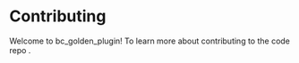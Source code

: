 # Contributing

Welcome to bc_golden_plugin! To learn more about contributing to the code repo [](README.md).

